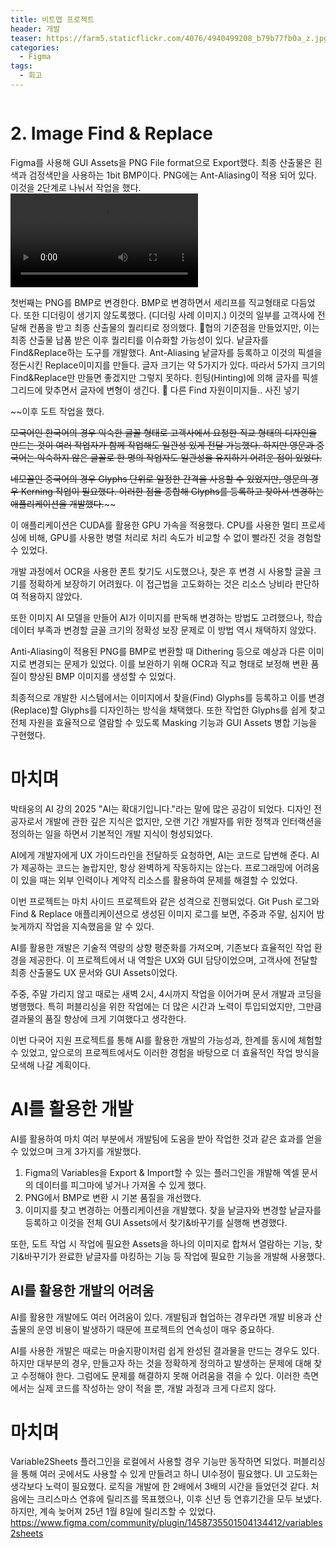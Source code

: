 ```yaml
---
title: 비트맵 프로젝트
header: 개발
teaser: https://farm5.staticflickr.com/4076/4940499208_b79b77fb0a_z.jpg
categories:
  - Figma
tags:
  - 회고
---
```

```table-of-contents
```
# 2. Image Find & Replace
Figma를 사용해 GUI Assets을 PNG File format으로 Export했다. 최종 산출물은 흰색과 검정색만을 사용하는 1bit BMP이다. PNG에는 Ant-Aliasing이 적용 되어 있다. 이것을 2단계로 나눠서 작업을 했다.
![](assets/images/0323%20at%2022.20.21.mp4)

첫번째는 PNG를 BMP로 변경한다. BMP로 변경하면서 세리프를 직교형태로 다듬었다. 또한 디더링이 생기지 않도록했다. (디더링 사례 이미지.)
이것의 일부를 고객사에 전달해 컨폼을 받고 최종 산출물의 퀄리티로 정의했다. 협의 기준점을 만들었지만, 이는 최종 산출물 납품 받은 이후 퀄리티를 이슈화할 가능성이 있다.
낱글자를 Find&Replace하는 도구를 개발했다. Ant-Aliasing 낱글자를 등록하고 이것의 픽셀을 정돈시킨 Replace이미지를 만들다. 
글자 크기는 약 5가지가 있다. 따라서 5가지 크기의 Find&Replace만 만들면 좋겠지만 그렇지 못하다. 힌팅(Hinting)에 의해 글자를 픽셀 그리드에 맞추면서 글자에 변형이 생긴다. 
다른 Find 자원이미지들..
사진 넣기




~~이후 도트 작업을 했다.

~~모국어인 한국어의 경우 익숙한 글꼴 형태로 고객사에서 요청한 직교 형태의 디자인을 만드는 것이 여러 작업자가 함께 작업해도 일관성 있게 전달 가능했다. 하지만 영문과 중국어는 익숙하지 않은 글꼴로 한 명의 작업자도 일관성을 유지하기 어려운 점이 있었다.~~

~~네모꼴인 중국어의 경우 Glyphs 단위로 일정한 간격을 사용할 수 있었지만, 영문의 경우 Kerning 작업이 필요했다. 이러한 점을 종합해 Glyphs를 등록하고 찾아서 변경하는 애플리케이션을 개발했다.~~~~

이 애플리케이션은 CUDA를 활용한 GPU 가속을 적용했다. CPU를 사용한 멀티 프로세싱에 비해, GPU를 사용한 병렬 처리로 처리 속도가 비교할 수 없이 빨라진 것을 경험할 수 있었다.

개발 과정에서 OCR을 사용한 폰트 찾기도 시도했으나, 찾은 후 변경 시 사용할 글꼴 크기를 정확하게 보장하기 어려웠다. 이 접근법을 고도화하는 것은 리소스 낭비라 판단하여 적용하지 않았다.

또한 이미지 AI 모델을 만들어 AI가 이미지를 판독해 변경하는 방법도 고려했으나, 학습 데이터 부족과 변경할 글꼴 크기의 정확성 보장 문제로 이 방법 역시 채택하지 않았다.

Anti-Aliasing이 적용된 PNG를 BMP로 변환할 때 Dithering 등으로 예상과 다른 이미지로 변경되는 문제가 있었다. 이를 보완하기 위해 OCR과 직교 형태로 보정해 변환 품질이 향상된 BMP 이미지를 생성할 수 있었다.

최종적으로 개발한 시스템에서는 이미지에서 찾을(Find) Glyphs를 등록하고 이를 변경(Replace)할 Glyphs를 디자인하는 방식을 채택했다. 또한 작업한 Glyphs를 쉽게 찾고 전체 자원을 효율적으로 열람할 수 있도록 Masking 기능과 GUI Assets 병합 기능을 구현했다.

# 마치며

박태웅의 AI 강의 2025 "AI는 확대기입니다."라는 말에 많은 공감이 되었다. 디자인 전공자로서 개발에 관한 깊은 지식은 없지만, 오랜 기간 개발자를 위한 정책과 인터랙션을 정의하는 일을 하면서 기본적인 개발 지식이 형성되었다.

AI에게 개발자에게 UX 가이드라인을 전달하듯 요청하면, AI는 코드로 답변해 준다. AI가 제공하는 코드는 놀랍지만, 항상 완벽하게 작동하지는 않는다. 프로그래밍에 어려움이 있을 때는 외부 인력이나 계약직 리소스를 활용하여 문제를 해결할 수 있었다.

이번 프로젝트는 마치 사이드 프로젝트와 같은 성격으로 진행되었다. Git Push 로그와 Find & Replace 애플리케이션으로 생성된 이미지 로그를 보면, 주중과 주말, 심지어 밤늦게까지 작업을 지속했음을 알 수 있다.

AI를 활용한 개발은 기술적 역량의 상향 평준화를 가져오며, 기존보다 효율적인 작업 환경을 제공한다. 이 프로젝트에서 내 역할은 UX와 GUI 담당이었으며, 고객사에 전달할 최종 산출물도 UX 문서와 GUI Assets이었다.

주중, 주말 가리지 않고 때로는 새벽 2시, 4시까지 작업을 이어가며 문서 개발과 코딩을 병행했다. 특히 퍼블리싱을 위한 작업에는 더 많은 시간과 노력이 투입되었지만, 그만큼 결과물의 품질 향상에 크게 기여했다고 생각한다.

이번 다국어 지원 프로젝트를 통해 AI를 활용한 개발의 가능성과, 한계를 동시에 체험할 수 있었고, 앞으로의 프로젝트에서도 이러한 경험을 바탕으로 더 효율적인 작업 방식을 모색해 나갈 계획이다.


# AI를 활용한 개발

AI를 활용하여 마치 여러 부분에서 개발팀에 도움을 받아 작업한 것과 같은 효과를 얻을 수 있었으며 크게 3가지를 개발했다.

1. Figma의 Variables을 Export & Import할 수 있는 플러그인을 개발해 엑셀 문서의 데이터를 피그마에 넣거나 가져올 수 있게 했다.
2. PNG에서 BMP로 변환 시 기본 품질을 개선했다.
3. 이미지를 찾고 변경하는 어플리케이션을 개발했다. 찾을 낱글자와 변경할 낱글자를 등록하고 이것을 전체 GUI Assets에서 찾기&바꾸기를 실행해 변경했다.

또한, 도트 작업 시 작업에 필요한 Assets을 하나의 이미지로 합쳐서 열람하는 기능, 찾기&바꾸기가 완료한 낱글자를 마킹하는 기능 등 작업에 필요한 기능을 개발해 사용했다.



## AI를 활용한 개발의 어려움

AI를 활용한 개발에도 여러 어려움이 있다. 개발팀과 협업하는 경우라면 개발 비용과 산출물의 운영 비용이 발생하기 때문에 프로젝트의 연속성이 매우 중요하다.

AI를 사용한 개발은 때로는 마술지팡이처럼 쉽게 완성된 결과물을 만드는 경우도 있다. 하지만 대부분의 경우, 만들고자 하는 것을 정확하게 정의하고 발생하는 문제에 대해 찾고 수정해야 한다. 그럼에도 문제를 해결하지 못해 어려움을 겪을 수 있다. 이러한 측면에서는 실제 코드를 작성하는 양이 적을 뿐, 개발 과정과 크게 다르지 않다.



# 마치며
Variable2Sheets 플러그인을 로컬에서 사용할 경우 기능만 동작하면 되었다. 퍼블리싱을 통해 여러 곳에서도 사용할 수 있게 만들려고 하니 UI수정이 필요했다. UI 고도화는 생각보다 노력이 필요했다. 로직을 개발에 한 2배에서 3배의 시간을 들었던것 같다. 처음에는 크리스마스 연휴에 릴리즈를 목표했으나, 이후 신년 등 연휴기간을 모두 보냈다. 하지만, 계속 늦어져 25년 1월 8일에 릴리즈할 수 있었다.
https://www.figma.com/community/plugin/1458735501504134412/variables2sheets




